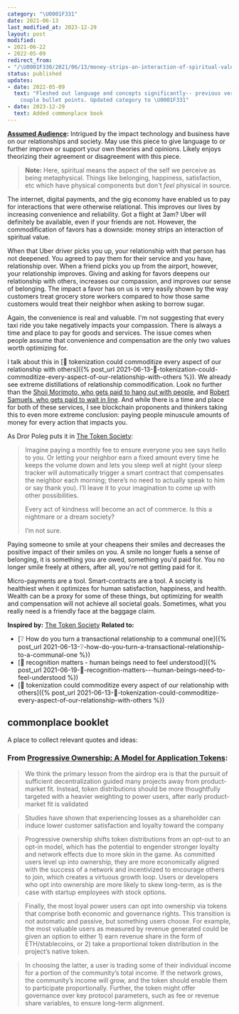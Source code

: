 ```yaml
---
category: "\U0001F331"
date: 2021-06-13
last_modified_at: 2023-12-29
layout: post
modified:
- 2021-06-22
- 2022-05-09
redirect_from:
- "/\U0001F330/2021/06/13/money-strips-an-interaction-of-spiritual-value.html"
status: published
updates:
- date: 2022-05-09
  text: "Fleshed out language and concepts significantly-- previous version was a
    couple bullet points. Updated category to \U0001F331"
- date: 2023-12-29
  text: Added commonplace book
---
```


**[Assumed Audience](https://maggieappleton.com/assumed-audience):** Intrigued by the impact technology and business have on our relationships and society. May use this piece to give language to or further improve or support your own theories and opinions. Likely enjoys theorizing their agreement or disagreement with this piece.
 
 > **Note:** Here, spiritual means the aspect of the self we perceive as being metaphysical. Things like belonging, happiness, satisfaction, etc which have physical components but don't _feel_ physical in source.

The internet, digital payments, and the gig economy have enabled us to pay for interactions that were otherwise relational. This improves our lives by increasing convenience and reliability. Got a flight at 3am? Uber will definitely be available, even if your friends are not. However, the commodification of favors has a downside: money strips an interaction of spiritual value.

When that Uber driver picks you up, your relationship with that person has not deepened. You agreed to pay them for their service and you have, relationship over. When a friend picks you up from the airport, however, your relationship improves. Giving and asking for favors deepens our relationship with others, increases our compassion, and improves our sense of belonging. The impact a favor has on us is very easily shown by the way customers treat grocery store workers compared to how those same customers would treat their neighbor when asking to borrow sugar.

Again, the convenience is real and valuable. I'm not suggesting that every taxi ride you take negatively impacts your compassion. There is always a time and place to pay for goods and services. The issue comes when people assume that convenience and compensation are the only two values worth optimizing for.

I talk about this in [🌰 tokenization could commoditize every aspect of our relationship with others]({% post_url 2021-06-13-🌰-tokenization-could-commoditize-every-aspect-of-our-relationship-with-others %}). We already see extreme distillations of relationship commodification. Look no further than the [Shoji Morimoto, who gets paid to hang out with people](https://news.yahoo.com/japanese-man-rents-himself-nothing-225531768.html), and [Robert Samuels, who gets paid to wait in line](https://www.theguardian.com/us-news/2022/may/05/a-five-day-wait-for-5000-the-man-who-queues-for-the-uber-rich). And while there is a time and place for both of these services, I see blockchain proponents and thinkers taking this to even more extreme conclusion: paying people minuscule amounts of money for every action that impacts you.

As Dror Poleg puts it in [The Token Society](https://www.drorpoleg.com/the-token-society/):
> Imagine paying a monthly fee to ensure everyone you see says hello to you. Or letting your neighbor earn a fixed amount every time he keeps the volume down and lets you sleep well at night (your sleep tracker will automatically trigger a smart contract that compensates the neighbor each morning; there’s no need to actually speak to him or say thank you). I’ll leave it to your imagination to come up with other possibilities.
> 
> Every act of kindness will become an act of commerce. Is this a nightmare or a dream society?
> 
> I’m not sure.

Paying someone to smile at your cheapens their smiles and decreases the positive impact of their smiles on you. A smile no longer fuels a sense of belonging, it is something you are owed, something you'd paid for. You no longer smile freely at others, after all, you're not getting paid for it.

Micro-payments are a tool. Smart-contracts are a tool. A society is healthiest when it optimizes for human satisfaction, happiness, and health. Wealth can be a proxy for some of these things, but optimizing for wealth and compensation will not achieve all societal goals. Sometimes, what you really need is a friendly face at the baggage claim.

**Inspired by:** [The Token Society](https://www.drorpoleg.com/the-token-society/)
**Related to:**
- [❔ How do you turn a transactional relationship to a communal one]({% post_url 2021-06-13-❔-how-do-you-turn-a-transactional-relationship-to-a-communal-one %})
- [🌰 recognition matters - human beings need to feel understood]({% post_url 2021-06-19-🌰-recognition-matters---human-beings-need-to-feel-understood %})
- [🌰 tokenization could commoditize every aspect of our relationship with others]({% post_url 2021-06-13-🌰-tokenization-could-commoditize-every-aspect-of-our-relationship-with-others %})

## commonplace booklet
A place to collect relevant quotes and ideas:
### From [Progressive Ownership: A Model for Application Tokens](https://variant.fund/articles/progressive-ownership-model-application-tokens/):

> We think the primary lesson from the airdrop era is that the pursuit of sufficient decentralization guided many projects away from product-market fit. Instead, token distributions should be more thoughtfully targeted with a heavier weighting to power users, after early product-market fit is validated

> Studies have shown that experiencing losses as a shareholder can induce lower customer satisfaction and loyalty toward the company

> Progressive ownership shifts token distributions from an opt-out to an opt-in model, which has the potential to engender stronger loyalty and network effects due to more skin in the game. As committed users level up into ownership, they are more economically aligned with the success of a network and incentivized to encourage others to join, which creates a virtuous growth loop. Users or developers who opt into ownership are more likely to skew long-term, as is the case with startup employees with stock options.

> Finally, the most loyal power users can opt into ownership via tokens that comprise both economic and governance rights. This transition is not automatic and passive, but something users choose. For example, the most valuable users as measured by revenue generated could be given an option to either 1) earn revenue share in the form of ETH/stablecoins, or 2) take a proportional token distribution in the project’s native token. 

> In choosing the latter, a user is trading some of their individual income for a portion of the community’s total income. If the network grows, the community’s income will grow, and the token should enable them to participate proportionally. Further, the token might offer governance over key protocol parameters, such as fee or revenue share variables, to ensure long-term alignment.